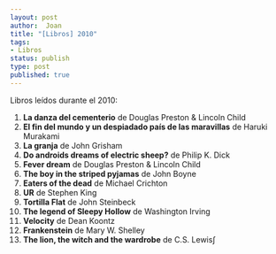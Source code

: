 ```yaml
---
layout: post
author:  Joan
title: "[Libros] 2010"
tags:
- Libros
status: publish
type: post
published: true
---
```

Libros leídos durante el 2010:

1. <strong>La danza del cementerio</strong> de Douglas Preston & Lincoln Child
2. <strong>El fin del mundo y un despiadado país de las maravillas</strong> de Haruki Murakami
3. <strong>La granja</strong> de John Grisham
4. <strong>Do androids dreams of electric sheep?</strong> de Philip K. Dick
5. <strong>Fever dream</strong> de Douglas Preston & Lincoln Child
6. <strong>The boy in the striped pyjamas</strong> de John Boyne
7. <strong>Eaters of the dead</strong> de Michael Crichton
8. <strong>UR</strong> de Stephen King
9. <strong>Tortilla Flat</strong> de John Steinbeck
10. <strong>The legend of Sleepy Hollow</strong> de Washington Irving
11. <strong>Velocity</strong> de Dean Koontz
12. <strong>Frankenstein</strong> de Mary W. Shelley
13. <strong>The lion, the witch and the wardrobe</strong> de C.S. Lewis∫